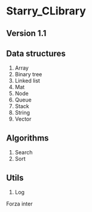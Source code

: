 # Starry_CLibrary

## Version 1.1

## Data structures
1. Array
2. Binary tree
3. Linked list
4. Mat
5. Node
6. Queue
7. Stack
8. String
9. Vector

## Algorithms
1. Search
2. Sort

## Utils
1. Log

Forza inter
